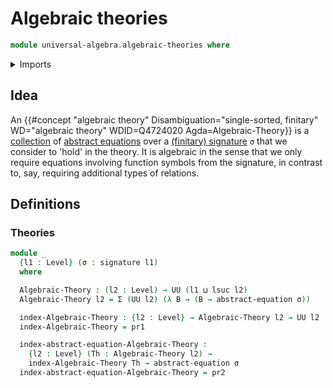 # Algebraic theories

```agda
module universal-algebra.algebraic-theories where
```

<details><summary>Imports</summary>

```agda
open import foundation.dependent-pair-types
open import foundation.universe-levels

open import universal-algebra.abstract-equations-over-signatures
open import universal-algebra.signatures
```

</details>

## Idea

An
{{#concept "algebraic theory" Disambiguation="single-sorted, finitary" WD="algebraic theory" WDID=Q4724020 Agda=Algebraic-Theory}}
is a [collection](foundation.dependent-pair-types.md) of
[abstract equations](universal-algebra.abstract-equations-over-signatures.md)
over a [(finitary) signature](universal-algebra.signatures.md) `σ` that we
consider to 'hold' in the theory. It is algebraic in the sense that we only
require equations involving function symbols from the signature, in contrast to,
say, requiring additional types of relations.

## Definitions

### Theories

```agda
module _
  {l1 : Level} (σ : signature l1)
  where

  Algebraic-Theory : (l2 : Level) → UU (l1 ⊔ lsuc l2)
  Algebraic-Theory l2 = Σ (UU l2) (λ B → (B → abstract-equation σ))

  index-Algebraic-Theory : {l2 : Level} → Algebraic-Theory l2 → UU l2
  index-Algebraic-Theory = pr1

  index-abstract-equation-Algebraic-Theory :
    {l2 : Level} (Th : Algebraic-Theory l2) →
    index-Algebraic-Theory Th → abstract-equation σ
  index-abstract-equation-Algebraic-Theory = pr2
```
